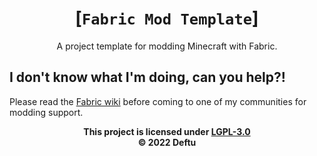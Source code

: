 <div align="center">

# [`Fabric Mod Template`]
A project template for modding Minecraft
with Fabric.

</div>

## I don't know what I'm doing, can you help?!
Please read the [Fabric wiki][fwiki] before
coming to one of my communities for modding
support.

<div align="center">

**This project is licensed under [LGPL-3.0][lgpl]**\
**&copy; 2022 Deftu**

</div>

[lgpl]: https://www.gnu.org/licenses/lgpl-3.0.en.html

[fwiki]: https://fabricmc.net/wiki
